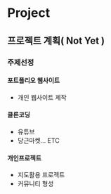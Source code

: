 # Project
## 프로젝트 계획( Not Yet )
### 주제선정
#### 포트폴리오 웹사이트
+ 개인 웹사이트 제작
#### 클론코딩
+ 유튜브
+ 당근마켓... ETC
#### 개인프로젝트
+ 지도활용 프로젝트
+ 커뮤니티 형성
